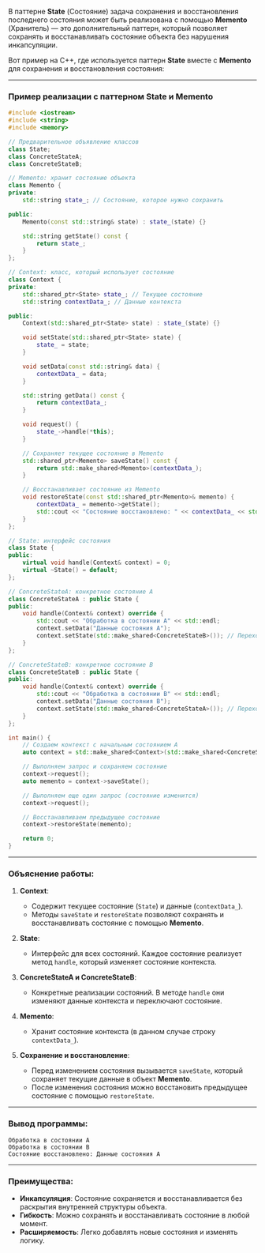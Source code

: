 В паттерне **State** (Состояние) задача сохранения и восстановления последнего состояния может быть реализована с помощью **Memento** (Хранитель) — это дополнительный паттерн, который позволяет сохранять и восстанавливать состояние объекта без нарушения инкапсуляции.

Вот пример на C++, где используется паттерн **State** вместе с **Memento** для сохранения и восстановления состояния:

---

### Пример реализации с паттерном State и Memento

```cpp
#include <iostream>
#include <string>
#include <memory>

// Предварительное объявление классов
class State;
class ConcreteStateA;
class ConcreteStateB;

// Memento: хранит состояние объекта
class Memento {
private:
    std::string state_; // Состояние, которое нужно сохранить

public:
    Memento(const std::string& state) : state_(state) {}

    std::string getState() const {
        return state_;
    }
};

// Context: класс, который использует состояние
class Context {
private:
    std::shared_ptr<State> state_; // Текущее состояние
    std::string contextData_; // Данные контекста

public:
    Context(std::shared_ptr<State> state) : state_(state) {}

    void setState(std::shared_ptr<State> state) {
        state_ = state;
    }

    void setData(const std::string& data) {
        contextData_ = data;
    }

    std::string getData() const {
        return contextData_;
    }

    void request() {
        state_->handle(*this);
    }

    // Сохраняет текущее состояние в Memento
    std::shared_ptr<Memento> saveState() const {
        return std::make_shared<Memento>(contextData_);
    }

    // Восстанавливает состояние из Memento
    void restoreState(const std::shared_ptr<Memento>& memento) {
        contextData_ = memento->getState();
        std::cout << "Состояние восстановлено: " << contextData_ << std::endl;
    }
};

// State: интерфейс состояния
class State {
public:
    virtual void handle(Context& context) = 0;
    virtual ~State() = default;
};

// ConcreteStateA: конкретное состояние A
class ConcreteStateA : public State {
public:
    void handle(Context& context) override {
        std::cout << "Обработка в состоянии A" << std::endl;
        context.setData("Данные состояния A");
        context.setState(std::make_shared<ConcreteStateB>()); // Переход в состояние B
    }
};

// ConcreteStateB: конкретное состояние B
class ConcreteStateB : public State {
public:
    void handle(Context& context) override {
        std::cout << "Обработка в состоянии B" << std::endl;
        context.setData("Данные состояния B");
        context.setState(std::make_shared<ConcreteStateA>()); // Переход в состояние A
    }
};

int main() {
    // Создаем контекст с начальным состоянием A
    auto context = std::make_shared<Context>(std::make_shared<ConcreteStateA>());

    // Выполняем запрос и сохраняем состояние
    context->request();
    auto memento = context->saveState();

    // Выполняем еще один запрос (состояние изменится)
    context->request();

    // Восстанавливаем предыдущее состояние
    context->restoreState(memento);

    return 0;
}
```

---

### Объяснение работы:
1. **Context**:
   - Содержит текущее состояние (`State`) и данные (`contextData_`).
   - Методы `saveState` и `restoreState` позволяют сохранять и восстанавливать состояние с помощью **Memento**.

2. **State**:
   - Интерфейс для всех состояний. Каждое состояние реализует метод `handle`, который изменяет состояние контекста.

3. **ConcreteStateA и ConcreteStateB**:
   - Конкретные реализации состояний. В методе `handle` они изменяют данные контекста и переключают состояние.

4. **Memento**:
   - Хранит состояние контекста (в данном случае строку `contextData_`).

5. **Сохранение и восстановление**:
   - Перед изменением состояния вызывается `saveState`, который сохраняет текущие данные в объект **Memento**.
   - После изменения состояния можно восстановить предыдущее состояние с помощью `restoreState`.

---

### Вывод программы:
```
Обработка в состоянии A
Обработка в состоянии B
Состояние восстановлено: Данные состояния A
```

---

### Преимущества:
- **Инкапсуляция**: Состояние сохраняется и восстанавливается без раскрытия внутренней структуры объекта.
- **Гибкость**: Можно сохранять и восстанавливать состояние в любой момент.
- **Расширяемость**: Легко добавлять новые состояния и изменять логику.